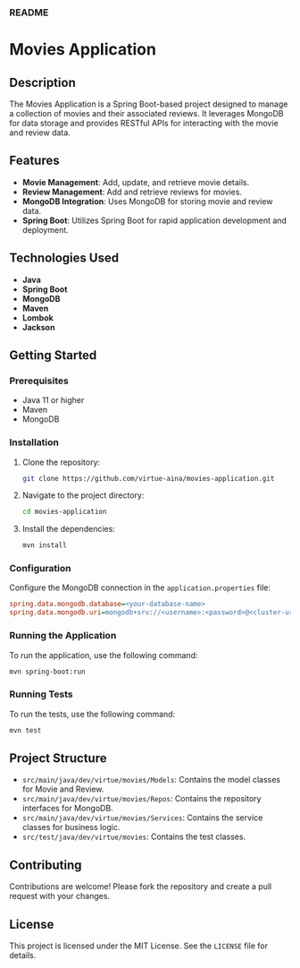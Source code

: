 ### README

# Movies Application

## Description
The Movies Application is a Spring Boot-based project designed to manage a collection of movies and their associated reviews. It leverages MongoDB for data storage and provides RESTful APIs for interacting with the movie and review data.

## Features
- **Movie Management**: Add, update, and retrieve movie details.
- **Review Management**: Add and retrieve reviews for movies.
- **MongoDB Integration**: Uses MongoDB for storing movie and review data.
- **Spring Boot**: Utilizes Spring Boot for rapid application development and deployment.

## Technologies Used
- **Java**
- **Spring Boot**
- **MongoDB**
- **Maven**
- **Lombok**
- **Jackson**

## Getting Started

### Prerequisites
- Java 11 or higher
- Maven
- MongoDB

### Installation
1. Clone the repository:
    ```sh
    git clone https://github.com/virtue-aina/movies-application.git
    ```
2. Navigate to the project directory:
    ```sh
    cd movies-application
    ```
3. Install the dependencies:
    ```sh
    mvn install
    ```

### Configuration
Configure the MongoDB connection in the `application.properties` file:
```ini
spring.data.mongodb.database=<your-database-name>
spring.data.mongodb.uri=mongodb+srv://<username>:<password>@<cluster-url>
```

### Running the Application
To run the application, use the following command:
```sh
mvn spring-boot:run
```

### Running Tests
To run the tests, use the following command:
```sh
mvn test
```

## Project Structure
- `src/main/java/dev/virtue/movies/Models`: Contains the model classes for Movie and Review.
- `src/main/java/dev/virtue/movies/Repos`: Contains the repository interfaces for MongoDB.
- `src/main/java/dev/virtue/movies/Services`: Contains the service classes for business logic.
- `src/test/java/dev/virtue/movies`: Contains the test classes.

## Contributing
Contributions are welcome! Please fork the repository and create a pull request with your changes.

## License
This project is licensed under the MIT License. See the `LICENSE` file for details.
